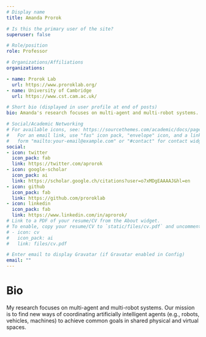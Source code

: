 ```yaml
---
# Display name
title: Amanda Prorok

# Is this the primary user of the site?
superuser: false

# Role/position
role: Professor

# Organizations/Affiliations
organizations:

- name: Prorok Lab
  url: https://www.proroklab.org/
- name: University of Cambridge
  url: https://www.cst.cam.ac.uk/

# Short bio (displayed in user profile at end of posts)
bio: Amanda's research focuses on multi-agent and multi-robot systems. Our mission is to find new ways of coordinating artificially intelligent agents (e.g., robots, vehicles, machines) to achieve common goals in shared physical and virtual spaces.

# Social/Academic Networking
# For available icons, see: https://sourcethemes.com/academic/docs/page-builder/#icons
#   For an email link, use "fas" icon pack, "envelope" icon, and a link in the
#   form "mailto:your-email@example.com" or "#contact" for contact widget.
social:
- icon: twitter
  icon_pack: fab
  link: https://twitter.com/aprorok
- icon: google-scholar
  icon_pack: ai
  link: https://scholar.google.ch/citations?user=o7xMDgEAAAAJ&hl=en
- icon: github
  icon_pack: fab
  link: https://github.com/proroklab
- icon: linkedin
  icon_pack: fab
  link: https://www.linkedin.com/in/aprorok/
# Link to a PDF of your resume/CV from the About widget.
# To enable, copy your resume/CV to `static/files/cv.pdf` and uncomment the lines below.
# - icon: cv
#   icon_pack: ai
#   link: files/cv.pdf

# Enter email to display Gravatar (if Gravatar enabled in Config)
email: ""
---
```

# Bio
My research focuses on multi-agent and multi-robot systems. Our mission is to find new ways of coordinating artificially intelligent agents (e.g., robots, vehicles, machines) to achieve common goals in shared physical and virtual spaces.
